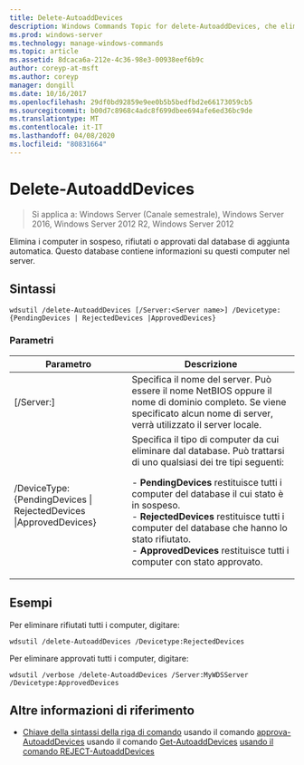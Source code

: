 ```yaml
---
title: Delete-AutoaddDevices
description: Windows Commands Topic for delete-AutoaddDevices, che elimina i computer in sospeso, rifiutati o approvati dal database di aggiunta automatica.
ms.prod: windows-server
ms.technology: manage-windows-commands
ms.topic: article
ms.assetid: 8dcaca6a-212e-4c36-98e3-00938eef6b9c
author: coreyp-at-msft
ms.author: coreyp
manager: dongill
ms.date: 10/16/2017
ms.openlocfilehash: 29df0bd92859e9ee0b5b5bedfbd2e66173059cb5
ms.sourcegitcommit: b00d7c8968c4adc8f699dbee694afe6ed36bc9de
ms.translationtype: MT
ms.contentlocale: it-IT
ms.lasthandoff: 04/08/2020
ms.locfileid: "80831664"
---
```

# <a name="delete-autoadddevices"></a>Delete-AutoaddDevices

>Si applica a: Windows Server (Canale semestrale), Windows Server 2016, Windows Server 2012 R2, Windows Server 2012

Elimina i computer in sospeso, rifiutati o approvati dal database di aggiunta automatica. Questo database contiene informazioni su questi computer nel server.

## <a name="syntax"></a>Sintassi
```
wdsutil /delete-AutoaddDevices [/Server:<Server name>] /Devicetype:{PendingDevices | RejectedDevices |ApprovedDevices}
```
### <a name="parameters"></a>Parametri
|Parametro|Descrizione|
|-------|--------|
|[/Server:<Server name>]|Specifica il nome del server. Può essere il nome NetBIOS oppure il nome di dominio completo. Se viene specificato alcun nome di server, verrà utilizzato il server locale.|
|/DeviceType: {PendingDevices &#124; RejectedDevices &#124;ApprovedDevices}|Specifica il tipo di computer da cui eliminare dal database. Può trattarsi di uno qualsiasi dei tre tipi seguenti:<p>-   **PendingDevices** restituisce tutti i computer del database il cui stato è in sospeso.<br />-   **RejectedDevices** restituisce tutti i computer del database che hanno lo stato rifiutato.<br />-   **ApprovedDevices** restituisce tutti i computer con stato approvato.|
## <a name="examples"></a><a name=BKMK_examples></a>Esempi
Per eliminare rifiutati tutti i computer, digitare:
```
wdsutil /delete-AutoaddDevices /Devicetype:RejectedDevices
```
Per eliminare approvati tutti i computer, digitare:
```
wdsutil /verbose /delete-AutoaddDevices /Server:MyWDSServer /Devicetype:ApprovedDevices
```
## <a name="additional-references"></a>Altre informazioni di riferimento
- [Chiave della sintassi della riga di comando](command-line-syntax-key.md)
usando il comando [approva-AutoaddDevices](using-the-approve-autoadddevices-command.md)
usando il comando [Get-AutoaddDevices](using-the-get-autoadddevices-command.md)
[usando il comando REJECT-AutoaddDevices](using-the-reject-autoadddevices-command.md)
